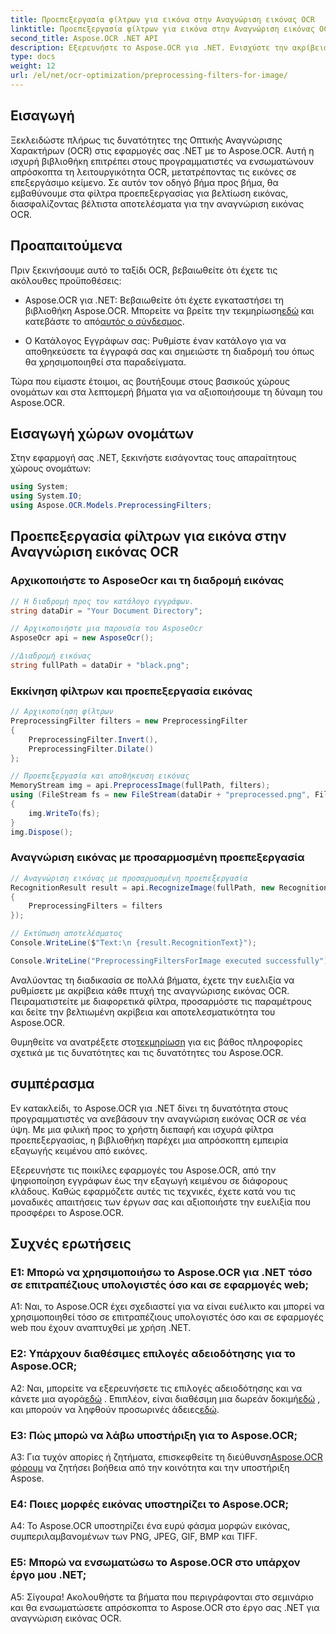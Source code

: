 ```yaml
---
title: Προεπεξεργασία φίλτρων για εικόνα στην Αναγνώριση εικόνας OCR
linktitle: Προεπεξεργασία φίλτρων για εικόνα στην Αναγνώριση εικόνας OCR
second_title: Aspose.OCR .NET API
description: Εξερευνήστε το Aspose.OCR για .NET. Ενισχύστε την ακρίβεια OCR με φίλτρα προεπεξεργασίας. Κάντε λήψη τώρα για απρόσκοπτη ενσωμάτωση.
type: docs
weight: 12
url: /el/net/ocr-optimization/preprocessing-filters-for-image/
---
```

## Εισαγωγή

Ξεκλειδώστε πλήρως τις δυνατότητες της Οπτικής Αναγνώρισης Χαρακτήρων (OCR) στις εφαρμογές σας .NET με το Aspose.OCR. Αυτή η ισχυρή βιβλιοθήκη επιτρέπει στους προγραμματιστές να ενσωματώνουν απρόσκοπτα τη λειτουργικότητα OCR, μετατρέποντας τις εικόνες σε επεξεργάσιμο κείμενο. Σε αυτόν τον οδηγό βήμα προς βήμα, θα εμβαθύνουμε στα φίλτρα προεπεξεργασίας για βελτίωση εικόνας, διασφαλίζοντας βέλτιστα αποτελέσματα για την αναγνώριση εικόνας OCR.

## Προαπαιτούμενα

Πριν ξεκινήσουμε αυτό το ταξίδι OCR, βεβαιωθείτε ότι έχετε τις ακόλουθες προϋποθέσεις:

-  Aspose.OCR για .NET: Βεβαιωθείτε ότι έχετε εγκαταστήσει τη βιβλιοθήκη Aspose.OCR. Μπορείτε να βρείτε την τεκμηρίωση[εδώ](https://reference.aspose.com/ocr/net/) και κατεβάστε το από[αυτός ο σύνδεσμος](https://releases.aspose.com/ocr/net/).

- Ο Κατάλογος Εγγράφων σας: Ρυθμίστε έναν κατάλογο για να αποθηκεύσετε τα έγγραφά σας και σημειώστε τη διαδρομή του όπως θα χρησιμοποιηθεί στα παραδείγματα.

Τώρα που είμαστε έτοιμοι, ας βουτήξουμε στους βασικούς χώρους ονομάτων και στα λεπτομερή βήματα για να αξιοποιήσουμε τη δύναμη του Aspose.OCR.

## Εισαγωγή χώρων ονομάτων

Στην εφαρμογή σας .NET, ξεκινήστε εισάγοντας τους απαραίτητους χώρους ονομάτων:

```csharp
using System;
using System.IO;
using Aspose.OCR.Models.PreprocessingFilters;
```

## Προεπεξεργασία φίλτρων για εικόνα στην Αναγνώριση εικόνας OCR

### Αρχικοποιήστε το AsposeOcr και τη διαδρομή εικόνας

```csharp
// Η διαδρομή προς τον κατάλογο εγγράφων.
string dataDir = "Your Document Directory";

// Αρχικοποιήστε μια παρουσία του AsposeOcr
AsposeOcr api = new AsposeOcr();

//Διαδρομή εικόνας
string fullPath = dataDir + "black.png";
```

### Εκκίνηση φίλτρων και προεπεξεργασία εικόνας

```csharp
// Αρχικοποίηση φίλτρων
PreprocessingFilter filters = new PreprocessingFilter
{
    PreprocessingFilter.Invert(),
    PreprocessingFilter.Dilate()
};

// Προεπεξεργασία και αποθήκευση εικόνας
MemoryStream img = api.PreprocessImage(fullPath, filters);
using (FileStream fs = new FileStream(dataDir + "preprocessed.png", FileMode.OpenOrCreate))
{
    img.WriteTo(fs);
}
img.Dispose();
```

### Αναγνώριση εικόνας με προσαρμοσμένη προεπεξεργασία

```csharp
// Αναγνώριση εικόνας με προσαρμοσμένη προεπεξεργασία
RecognitionResult result = api.RecognizeImage(fullPath, new RecognitionSettings
{
    PreprocessingFilters = filters
});

// Εκτύπωση αποτελέσματος
Console.WriteLine($"Text:\n {result.RecognitionText}");

Console.WriteLine("PreprocessingFiltersForImage executed successfully");
```

Αναλύοντας τη διαδικασία σε πολλά βήματα, έχετε την ευελιξία να ρυθμίσετε με ακρίβεια κάθε πτυχή της αναγνώρισης εικόνας OCR. Πειραματιστείτε με διαφορετικά φίλτρα, προσαρμόστε τις παραμέτρους και δείτε την βελτιωμένη ακρίβεια και αποτελεσματικότητα του Aspose.OCR.

 Θυμηθείτε να ανατρέξετε στο[τεκμηρίωση](https://reference.aspose.com/ocr/net/) για εις βάθος πληροφορίες σχετικά με τις δυνατότητες και τις δυνατότητες του Aspose.OCR.

## συμπέρασμα

Εν κατακλείδι, το Aspose.OCR για .NET δίνει τη δυνατότητα στους προγραμματιστές να ανεβάσουν την αναγνώριση εικόνας OCR σε νέα ύψη. Με μια φιλική προς το χρήστη διεπαφή και ισχυρά φίλτρα προεπεξεργασίας, η βιβλιοθήκη παρέχει μια απρόσκοπτη εμπειρία εξαγωγής κειμένου από εικόνες.

Εξερευνήστε τις ποικίλες εφαρμογές του Aspose.OCR, από την ψηφιοποίηση εγγράφων έως την εξαγωγή κειμένου σε διάφορους κλάδους. Καθώς εφαρμόζετε αυτές τις τεχνικές, έχετε κατά νου τις μοναδικές απαιτήσεις των έργων σας και αξιοποιήστε την ευελιξία που προσφέρει το Aspose.OCR.


## Συχνές ερωτήσεις

### Ε1: Μπορώ να χρησιμοποιήσω το Aspose.OCR για .NET τόσο σε επιτραπέζιους υπολογιστές όσο και σε εφαρμογές web;

A1: Ναι, το Aspose.OCR έχει σχεδιαστεί για να είναι ευέλικτο και μπορεί να χρησιμοποιηθεί τόσο σε επιτραπέζιους υπολογιστές όσο και σε εφαρμογές web που έχουν αναπτυχθεί με χρήση .NET.

### Ε2: Υπάρχουν διαθέσιμες επιλογές αδειοδότησης για το Aspose.OCR;

 A2: Ναι, μπορείτε να εξερευνήσετε τις επιλογές αδειοδότησης και να κάνετε μια αγορά[εδώ](https://purchase.aspose.com/buy) . Επιπλέον, είναι διαθέσιμη μια δωρεάν δοκιμή[εδώ](https://releases.aspose.com/) , και μπορούν να ληφθούν προσωρινές άδειες[εδώ](https://purchase.aspose.com/temporary-license/).

### Ε3: Πώς μπορώ να λάβω υποστήριξη για το Aspose.OCR;

A3: Για τυχόν απορίες ή ζητήματα, επισκεφθείτε τη διεύθυνση[Aspose.OCR φόρουμ](https://forum.aspose.com/c/ocr/16) να ζητήσει βοήθεια από την κοινότητα και την υποστήριξη Aspose.

### Ε4: Ποιες μορφές εικόνας υποστηρίζει το Aspose.OCR;

A4: Το Aspose.OCR υποστηρίζει ένα ευρύ φάσμα μορφών εικόνας, συμπεριλαμβανομένων των PNG, JPEG, GIF, BMP και TIFF.

### Ε5: Μπορώ να ενσωματώσω το Aspose.OCR στο υπάρχον έργο μου .NET;

Α5: Σίγουρα! Ακολουθήστε τα βήματα που περιγράφονται στο σεμινάριο και θα ενσωματώσετε απρόσκοπτα το Aspose.OCR στο έργο σας .NET για αναγνώριση εικόνας OCR.